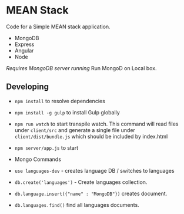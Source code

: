 # MEAN Stack

Code for a Simple MEAN stack application.

* MongoDB
* Express
* Angular
* Node

*Requires MongoDB server running*
Run MongoD on Local box.

## Developing

* `npm install` to resolve dependencies
* `npm install -g gulp` to install Gulp globally
* `npm run watch` to start transpile watch. This command will read files under `client/src` and generate a single file under `client/dist/bundle.js` which should be included by index.html
* `npm server/app.js` to start


* Mongo Commands
* `use languages-dev` - creates language DB / switches to languages
* `db.create('languages')` - Create languages collection.
* `db.language.insert({"name" : "MongoDB"})` creates document.
* `db.languages.find()` find all languages documents.
